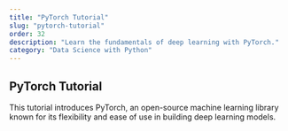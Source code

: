 ```yaml
---
title: "PyTorch Tutorial"
slug: "pytorch-tutorial"
order: 32
description: "Learn the fundamentals of deep learning with PyTorch."
category: "Data Science with Python"
---
```


## PyTorch Tutorial

This tutorial introduces PyTorch, an open-source machine learning library known for its flexibility and ease of use in building deep learning models.
